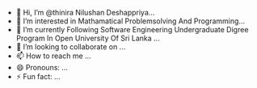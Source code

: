 - 👋 Hi, I’m @thinira Nilushan Deshappriya...
- 👀 I’m interested in Mathamatical Problemsolving And Programming...
- 🌱 I’m currently Following Software Engineering Undergraduate Digree Program In Open University Of Sri Lanka ...
- 💞️ I’m looking to collaborate on ...
- 📫 How to reach me ...
- 😄 Pronouns: ...
- ⚡ Fun fact: ...

<!---
tn-deshappriya/tn-deshappriya is a ✨ special ✨ repository because its `README.md` (this file) appears on your GitHub profile.
You can click the Preview link to take a look at your changes.
--->
